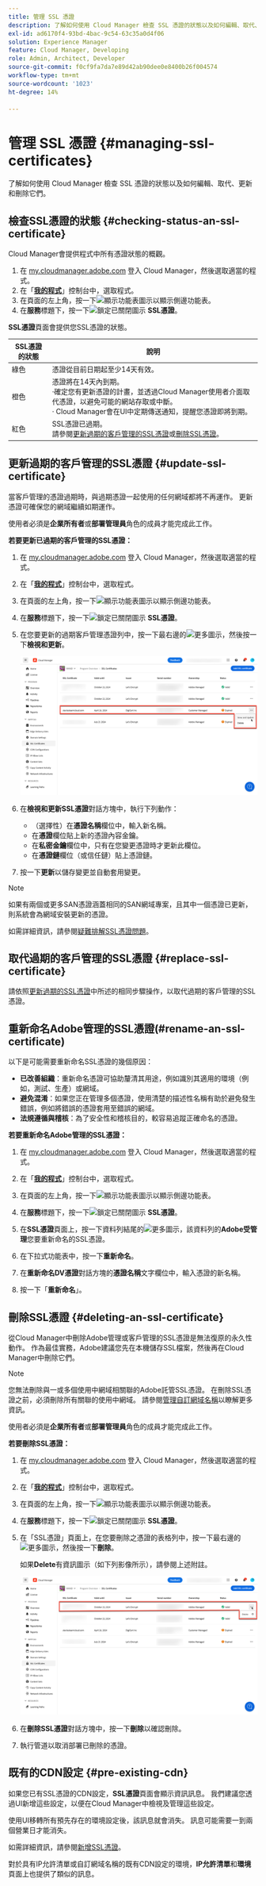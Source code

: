 ```yaml
---
title: 管理 SSL 憑證
description: 了解如何使用 Cloud Manager 檢查 SSL 憑證的狀態以及如何編輯、取代、更新和刪除它們。
exl-id: ad6170f4-93bd-4bac-9c54-63c35a0d4f06
solution: Experience Manager
feature: Cloud Manager, Developing
role: Admin, Architect, Developer
source-git-commit: f0cf9fa7da7e89d42ab90dee0e8400b26f004574
workflow-type: tm+mt
source-wordcount: '1023'
ht-degree: 14%

---
```



# 管理 SSL 憑證 {#managing-ssl-certificates}

了解如何使用 Cloud Manager 檢查 SSL 憑證的狀態以及如何編輯、取代、更新和刪除它們。

## 檢查SSL憑證的狀態 {#checking-status-an-ssl-certificate}

Cloud Manager會提供程式中所有憑證狀態的概觀。

1. 在 [my.cloudmanager.adobe.com](https://my.cloudmanager.adobe.com/) 登入 Cloud Manager，然後選取適當的程式。
1. 在「**[我的程式](/help/implementing/cloud-manager/navigation.md#my-programs)**」控制台中，選取程式。
1. 在頁面的左上角，按一下![顯示功能表圖示](https://spectrum.adobe.com/static/icons/workflow_18/Smock_ShowMenu_18_N.svg)以顯示側邊功能表。
1. 在&#x200B;**服務**&#x200B;標題下，按一下![鎖定已關閉圖示](https://spectrum.adobe.com/static/icons/workflow_18/Smock_LockClosed_18_N.svg) **SSL憑證**。

**SSL憑證**&#x200B;頁面會提供您SSL憑證的狀態。

| SSL憑證的狀態 | 說明 |
| --- | --- |
| 綠色 | 憑證從目前日期起至少14天有效。 |
| 橙色 | 憑證將在14天內到期。<br>·確定您有更新憑證的計畫，並透過Cloud Manager使用者介面取代憑證，以避免可能的網站存取或中斷。<br>· Cloud Manager會在UI中定期傳送通知，提醒您憑證即將到期。 |
| 紅色 | SSL憑證已過期。<br>請參閱[更新過期的客戶管理的SSL憑證](#update-ssl-certificate)或[刪除SSL憑證](#deleting-an-ssl-certificate)。 |

## 更新過期的客戶管理的SSL憑證 {#update-ssl-certificate}

當客戶管理的憑證過期時，與過期憑證一起使用的任何網域都將不再運作。 更新憑證可確保您的網域繼續如期運作。

使用者必須是&#x200B;**企業所有者**&#x200B;或&#x200B;**部署管理員**&#x200B;角色的成員才能完成此工作。

**若要更新已過期的客戶管理的SSL憑證：**

1. 在 [my.cloudmanager.adobe.com](https://my.cloudmanager.adobe.com/) 登入 Cloud Manager，然後選取適當的程式。
1. 在「**[我的程式](/help/implementing/cloud-manager/navigation.md#my-programs)**」控制台中，選取程式。
1. 在頁面的左上角，按一下![顯示功能表圖示](https://spectrum.adobe.com/static/icons/workflow_18/Smock_ShowMenu_18_N.svg)以顯示側邊功能表。
1. 在&#x200B;**服務**&#x200B;標題下，按一下![鎖定已關閉圖示](https://spectrum.adobe.com/static/icons/workflow_18/Smock_LockClosed_18_N.svg) **SSL憑證**。
1. 在您要更新的過期客戶管理憑證列中，按一下最右邊的![更多圖示](https://spectrum.adobe.com/static/icons/workflow_18/Smock_More_18_N.svg)，然後按一下&#x200B;**檢視和更新**。

   ![更新過期的客戶管理的SSL認證](/help/implementing/cloud-manager/assets/ssl/ssl-cert-update.png)

1. 在&#x200B;**檢視和更新SSL憑證**&#x200B;對話方塊中，執行下列動作：

   * （選擇性）在&#x200B;**憑證名稱**&#x200B;欄位中，輸入新名稱。
   * 在&#x200B;**憑證**&#x200B;欄位貼上新的憑證內容金鑰。
   * 在&#x200B;**私密金鑰**&#x200B;欄位中，只有在您變更憑證時才更新此欄位。
   * 在&#x200B;**憑證鏈**&#x200B;欄位（或信任鏈）貼上憑證鏈。

1. 按一下&#x200B;**更新**&#x200B;以儲存變更並自動套用變更。


>[!NOTE]
>
>如果有兩個或更多SAN憑證涵蓋相同的SAN網域專案，且其中一個憑證已更新，則系統會為網域安裝更新的憑證。
>
>如需詳細資訊，請參閱[疑難排解SSL憑證問題](/help/implementing/cloud-manager/managing-ssl-certifications/troubleshoot-ssl-cert.md#wrong-san-cert)。

## 取代過期的客戶管理的SSL憑證 {#replace-ssl-certificate}

請依照[更新過期的SSL憑證](#update-ssl-certificate)中所述的相同步驟操作，以取代過期的客戶管理的SSL憑證。

## 重新命名Adobe管理的SSL憑證(#rename-an-ssl-certificate)

以下是可能需要重新命名SSL憑證的幾個原因：

* **已改善組織**：重新命名憑證可協助釐清其用途，例如識別其適用的環境（例如，測試、生產）或網域。
* **避免混淆**：如果您正在管理多個憑證，使用清楚的描述性名稱有助於避免發生錯誤，例如將錯誤的憑證套用至錯誤的網域。
* **法規遵循與稽核**：為了安全性和稽核目的，較容易追蹤正確命名的憑證。

**若要重新命名Adobe管理的SSL憑證：**

1. 在 [my.cloudmanager.adobe.com](https://my.cloudmanager.adobe.com/) 登入 Cloud Manager，然後選取適當的程式。

1. 在「**[我的程式](/help/implementing/cloud-manager/navigation.md#my-programs)**」控制台中，選取程式。

1. 在頁面的左上角，按一下![顯示功能表圖示](https://spectrum.adobe.com/static/icons/workflow_18/Smock_ShowMenu_18_N.svg)以顯示側邊功能表。

1. 在&#x200B;**服務**&#x200B;標題下，按一下![鎖定已關閉圖示](https://spectrum.adobe.com/static/icons/workflow_18/Smock_LockClosed_18_N.svg) **SSL憑證**。

1. 在&#x200B;**SSL憑證**&#x200B;頁面上，按一下資料列結尾的![更多圖示](https://spectrum.adobe.com/static/icons/workflow_18/Smock_More_18_N.svg)，該資料列的&#x200B;**Adobe受管理**&#x200B;您要重新命名的SSL憑證。

1. 在下拉式功能表中，按一下&#x200B;**重新命名**。

1. 在&#x200B;**重新命名DV憑證**&#x200B;對話方塊的&#x200B;**憑證名稱**&#x200B;文字欄位中，輸入憑證的新名稱。

1. 按一下「**重新命名**」。


## 刪除SSL憑證 {#deleting-an-ssl-certificate}

從Cloud Manager中刪除Adobe管理或客戶管理的SSL憑證是無法復原的永久性動作。 作為最佳實務，Adobe建議您先在本機儲存SSL檔案，然後再在Cloud Manager中刪除它們。

>[!NOTE]
>
>您無法刪除與一或多個使用中網域相關聯的Adobe託管SSL憑證。 在刪除SSL憑證之前，必須刪除所有關聯的使用中網域。 請參閱[管理自訂網域名稱](/help/implementing/cloud-manager/custom-domain-names/managing-custom-domain-names.md)以瞭解更多資訊。

使用者必須是&#x200B;**企業所有者**&#x200B;或&#x200B;**部署管理員**&#x200B;角色的成員才能完成此工作。

**若要刪除SSL憑證：**

1. 在 [my.cloudmanager.adobe.com](https://my.cloudmanager.adobe.com/) 登入 Cloud Manager，然後選取適當的程式。

1. 在「**[我的程式](/help/implementing/cloud-manager/navigation.md#my-programs)**」控制台中，選取程式。

1. 在頁面的左上角，按一下![顯示功能表圖示](https://spectrum.adobe.com/static/icons/workflow_18/Smock_ShowMenu_18_N.svg)以顯示側邊功能表。

1. 在&#x200B;**服務**&#x200B;標題下，按一下![鎖定已關閉圖示](https://spectrum.adobe.com/static/icons/workflow_18/Smock_LockClosed_18_N.svg) **SSL憑證**。

1. 在「SSL憑證」頁面上，在您要刪除之憑證的表格列中，按一下最右邊的![更多圖示](https://spectrum.adobe.com/static/icons/workflow_18/Smock_More_18_N.svg)，然後按一下&#x200B;**刪除**。

   如果&#x200B;**Delete**&#x200B;有資訊圖示（如下列影像所示），請參閱上述附註。

   ![刪除含有資訊圖示的按鈕](/help/implementing/cloud-manager/assets/ssl/ssl-cert-delete-infoicon.png)

1. 在&#x200B;**刪除SSL憑證**&#x200B;對話方塊中，按一下&#x200B;**刪除**&#x200B;以確認刪除。

1. 執行管道以取消部署已刪除的憑證。


## 既有的CDN設定 {#pre-existing-cdn}

如果您已有SSL憑證的CDN設定，**SSL憑證**&#x200B;頁面會顯示資訊訊息。 我們建議您透過UI新增這些設定，以便在Cloud Manager中檢視及管理這些設定。

使用UI移轉所有預先存在的環境設定後，該訊息就會消失。 訊息可能需要一到兩個營業日才能消失。

如需詳細資訊，請參閱[新增SSL憑證](/help/implementing/cloud-manager/managing-ssl-certifications/add-ssl-certificate.md)。

對於具有IP允許清單或自訂網域名稱的既有CDN設定的環境，**IP允許清單**&#x200B;和&#x200B;**環境**&#x200B;頁面上也提供了類似的訊息。

